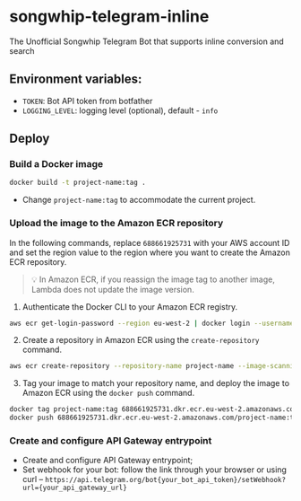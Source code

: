 # songwhip-telegram-inline
The Unofficial Songwhip Telegram Bot that supports inline conversion and search

## Environment variables:
- `TOKEN`: Bot API token from botfather
- `LOGGING_LEVEL`: logging level (optional), default - `info`

## Deploy

### Build a Docker image

```bash
docker build -t project-name:tag .
```

- Change `project-name:tag` to accommodate the current project.

### Upload the image to the Amazon ECR repository

In the following commands, replace `688661925731` with your AWS account ID and set the region value to the region where you want to create the Amazon ECR repository.

> 💡 In Amazon ECR, if you reassign the image tag to another image, Lambda does not update the image version.


1. Authenticate the Docker CLI to your Amazon ECR registry.

```bash
aws ecr get-login-password --region eu-west-2 | docker login --username AWS --password-stdin 688661925731.dkr.ecr.eu-west-2.amazonaws.com
```

2. Create a repository in Amazon ECR using the `create-repository` command. 

```bash
aws ecr create-repository --repository-name project-name --image-scanning-configuration scanOnPush=true --image-tag-mutability MUTABLE
```

3. Tag your image to match your repository name, and deploy the image to Amazon ECR using the `docker push` command.

```bash
docker tag project-name:tag 688661925731.dkr.ecr.eu-west-2.amazonaws.com/project-name:tag
docker push 688661925731.dkr.ecr.eu-west-2.amazonaws.com/project-name:tag
```

### Create and configure API Gateway entrypoint
- Create and configure API Gateway entrypoint;
- Set webhook for your bot: follow the link through your browser or using curl – `https://api.telegram.org/bot{your_bot_api_token}/setWebhook?url={your_api_gateway_url}`